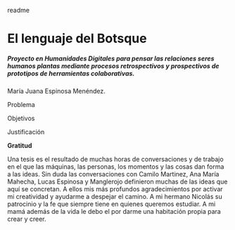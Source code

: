readme

# El lenguaje del Botsque

##### Proyecto en Humanidades Digitales para pensar las relaciones seres humanos plantas mediante procesos retrospectivos y prospectivos de prototipos de herramientas colaborativas.



María Juana Espinosa Menéndez. 



Problema



Objetivos



Justificación





**Gratitud**

Una tesis es el resultado de muchas horas de conversaciones y de trabajo en el que las máquinas, las personas, los momentos y las cosas dan forma a las ideas. Sin duda las conversaciones con Camilo Martinez, Ana María Mahecha, Lucas Espinosa y  Manglerojo definieron muchas de las ideas que aquí se concretan. A ellos mis más profundos agradecimientos por activar mi creatividad y ayudarme a despejar el camino. A mi hermano Nicolás su patrocinio y la fe que siempre tiene en quienes queremos estudiar.  A mi mamá además de la vida le debo el por darme una habitación propia para crear y creer. 



